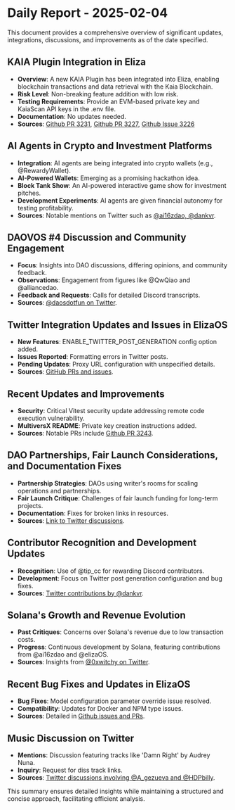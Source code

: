 # Daily Report - 2025-02-04

This document provides a comprehensive overview of significant updates, integrations, discussions, and improvements as of the date specified.

## KAIA Plugin Integration in Eliza
- **Overview**: A new KAIA Plugin has been integrated into Eliza, enabling blockchain transactions and data retrieval with the Kaia Blockchain.
- **Risk Level**: Non-breaking feature addition with low risk.
- **Testing Requirements**: Provide an EVM-based private key and KaiaScan API keys in the .env file.
- **Documentation**: No updates needed.
- **Sources**: [Github PR 3231](https://github.com/elizaOS/eliza/pull/3231), [Github PR 3227](https://github.com/elizaOS/eliza/pull/3227), [Github Issue 3226](https://github.com/elizaOS/eliza/issues/3226)

## AI Agents in Crypto and Investment Platforms
- **Integration**: AI agents are being integrated into crypto wallets (e.g., @RewardyWallet).
- **AI-Powered Wallets**: Emerging as a promising hackathon idea.
- **Block Tank Show**: An AI-powered interactive game show for investment pitches.
- **Development Experiments**: AI agents are given financial autonomy for testing profitability.
- **Sources**: Notable mentions on Twitter such as [@ai16zdao, @dankvr](https://twitter.com/ai16zdao/status/1886831955540324753).

## DAOVOS #4 Discussion and Community Engagement
- **Focus**: Insights into DAO discussions, differing opinions, and community feedback.
- **Observations**: Engagement from figures like @QwQiao and @alliancedao.
- **Feedback and Requests**: Calls for detailed Discord transcripts.
- **Sources**: [@daosdotfun on Twitter](https://twitter.com/daosdotfun/status/1886859005055607165).

## Twitter Integration Updates and Issues in ElizaOS
- **New Features**: ENABLE_TWITTER_POST_GENERATION config option added.
- **Issues Reported**: Formatting errors in Twitter posts.
- **Pending Updates**: Proxy URL configuration with unspecified details.
- **Sources**: [GitHub PRs and issues](https://github.com/elizaOS/eliza/issues/3245).

## Recent Updates and Improvements
- **Security**: Critical Vitest security update addressing remote code execution vulnerability.
- **MultiversX README**: Private key creation instructions added.
- **Sources**: Notable PRs include [Github PR 3243](https://github.com/elizaOS/eliza/pull/3243).

## DAO Partnerships, Fair Launch Considerations, and Documentation Fixes
- **Partnership Strategies**: DAOs using writer's rooms for scaling operations and partnerships.
- **Fair Launch Critique**: Challenges of fair launch funding for long-term projects.
- **Documentation**: Fixes for broken links in resources.
- **Sources**: [Link to Twitter discussions](https://twitter.com/dankvr/status/1886924485305229444).

## Contributor Recognition and Development Updates
- **Recognition**: Use of @tip_cc for rewarding Discord contributors.
- **Development**: Focus on Twitter post generation configuration and bug fixes.
- **Sources**: [Twitter contributions by @dankvr](https://twitter.com/dankvr/status/1886845749104640459).

## Solana's Growth and Revenue Evolution
- **Past Critiques**: Concerns over Solana's revenue due to low transaction costs.
- **Progress**: Continuous development by Solana, featuring contributions from @ai16zdao and @elizaOS.
- **Sources**: Insights from [@0xwitchy on Twitter](https://twitter.com/0xwitchy/status/1886813794032345539).

## Recent Bug Fixes and Updates in ElizaOS
- **Bug Fixes**: Model configuration parameter override issue resolved.
- **Compatibility**: Updates for Docker and NPM type issues.
- **Sources**: Detailed in [Github issues and PRs](https://github.com/elizaOS/eliza/issues/3233).

## Music Discussion on Twitter
- **Mentions**: Discussion featuring tracks like 'Damn Right' by Audrey Nuna.
- **Inquiry**: Request for diss track links.
- **Sources**: [Twitter discussions involving @A_gezueva and @HDPbilly](https://twitter.com/daosdotfun/status/1886857906966159676).

This summary ensures detailed insights while maintaining a structured and concise approach, facilitating efficient analysis.
